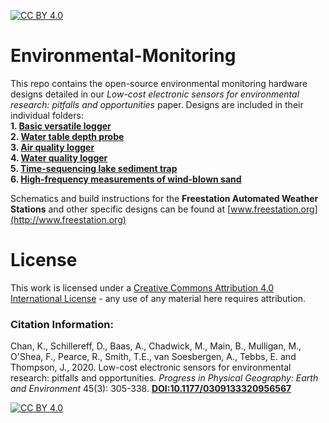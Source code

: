 [![CC BY 4.0][cc-by-shield]][cc-by]

# Environmental-Monitoring
This repo contains the open-source environmental monitoring hardware designs detailed in our *Low-cost electronic sensors for environmental research: pitfalls and opportunities* paper. Designs are included in their individual folders:  
**1. [Basic versatile logger](https://github.com/KCLGeography/environmental-monitoring/tree/master/basic-logger)**  
**2. [Water table depth probe](https://github.com/KCLGeography/environmental-monitoring/tree/master/depth-probe)**  
**3. [Air quality logger](https://github.com/KCLGeography/environmental-monitoring/tree/master/air-quality)**  
**4. [Water quality logger](https://github.com/KCLGeography/environmental-monitoring/tree/master/water-quality)**  
**5. [Time-sequencing lake sediment trap](https://github.com/KCLGeography/environmental-monitoring/blob/master/lake-sediment)**  
**6. [High-frequency measurements of wind-blown sand](https://github.com/KCLGeography/environmental-monitoring/tree/master/Aeolean-sediment-measurer)**  

Schematics and build instructions for the **Freestation Automated Weather Stations** and other specific designs can be found at [www.freestation.org](http://www.freestation.org)


# License
This work is licensed under a [Creative Commons Attribution 4.0 International
License][cc-by] - any use of any material here requires attribution.

### Citation Information:
Chan, K., Schillereff, D., Baas, A., Chadwick, M., Main, B., Mulligan, M., O'Shea, F., Pearce, R., Smith, T.E., van Soesbergen, A., Tebbs, E. and Thompson, J., 2020. Low-cost electronic sensors for environmental research: pitfalls and opportunities. <em>Progress in Physical Geography: Earth and Environment</em> 45(3): 305-338. **[DOI:10.1177/0309133320956567](https://doi.org/10.1177/0309133320956567)**

[![CC BY 4.0][cc-by-image]][cc-by]

[cc-by]: http://creativecommons.org/licenses/by/4.0/
[cc-by-image]: https://i.creativecommons.org/l/by/4.0/88x31.png
[cc-by-shield]: https://img.shields.io/badge/License-CC%20BY%204.0-lightgrey.svg
